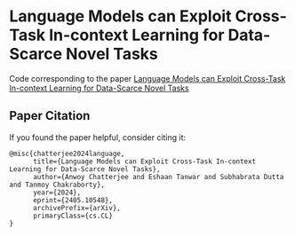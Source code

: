 # Language Models can Exploit Cross-Task In-context Learning for Data-Scarce Novel Tasks
Code corresponding to the paper <a href="https://arxiv.org/abs/2405.10548" target="_blank">Language Models can Exploit Cross-Task In-context Learning for Data-Scarce Novel Tasks</a>

## Paper Citation
If you found the paper helpful, consider citing it:
```
@misc{chatterjee2024language,
      title={Language Models can Exploit Cross-Task In-context Learning for Data-Scarce Novel Tasks}, 
      author={Anwoy Chatterjee and Eshaan Tanwar and Subhabrata Dutta and Tanmoy Chakraborty},
      year={2024},
      eprint={2405.10548},
      archivePrefix={arXiv},
      primaryClass={cs.CL}
}
```
